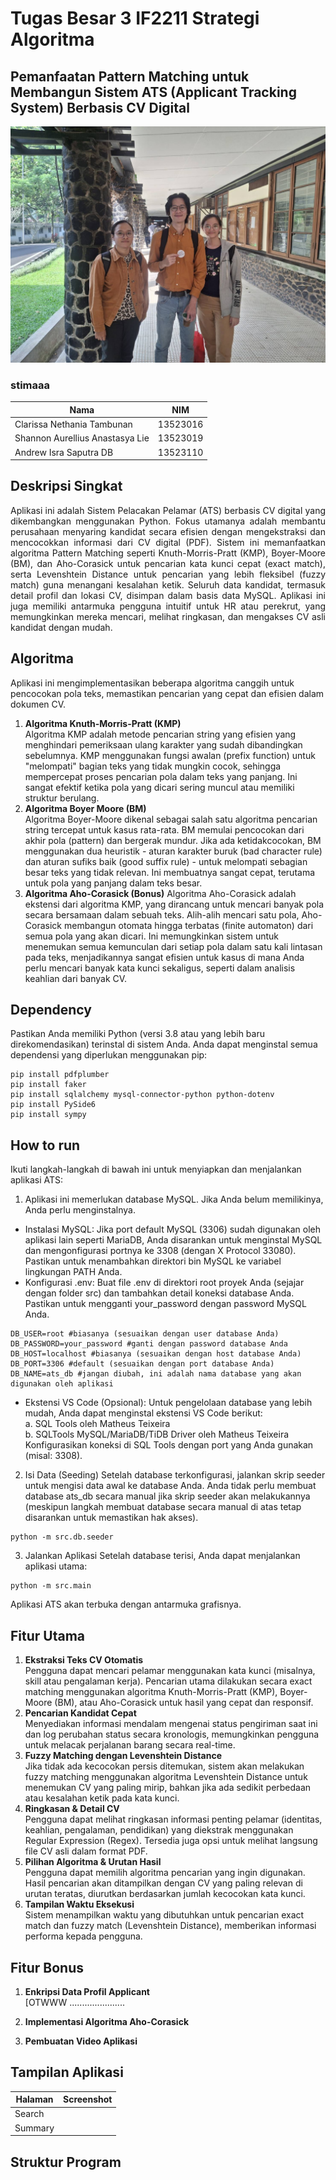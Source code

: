 # Tugas Besar 3 IF2211 Strategi Algoritma
## Pemanfaatan Pattern Matching untuk Membangun Sistem ATS (Applicant Tracking System) Berbasis CV Digital

![contributors](doc/creators.jpg) 
### stimaaa
| Nama | NIM |
|------|-----|
| Clarissa Nethania Tambunan | 13523016 |
| Shannon Aurellius Anastasya Lie | 13523019 |
| Andrew Isra Saputra DB | 13523110 |

## Deskripsi Singkat
<p align="justify">
Aplikasi ini adalah Sistem Pelacakan Pelamar (ATS) berbasis CV digital yang dikembangkan menggunakan Python. Fokus utamanya adalah membantu perusahaan menyaring kandidat secara efisien dengan mengekstraksi dan mencocokkan informasi dari CV digital (PDF). Sistem ini memanfaatkan algoritma Pattern Matching seperti Knuth-Morris-Pratt (KMP), Boyer-Moore (BM), dan Aho-Corasick untuk pencarian kata kunci cepat (exact match), serta Levenshtein Distance untuk pencarian yang lebih fleksibel (fuzzy match) guna menangani kesalahan ketik. Seluruh data kandidat, termasuk detail profil dan lokasi CV, disimpan dalam basis data MySQL. Aplikasi ini juga memiliki antarmuka pengguna intuitif untuk HR atau perekrut, yang memungkinkan mereka mencari, melihat ringkasan, dan mengakses CV asli kandidat dengan mudah.
</p>

## Algoritma
Aplikasi ini mengimplementasikan beberapa algoritma canggih untuk pencocokan pola teks, memastikan pencarian yang cepat dan efisien dalam dokumen CV. <br>
1. **Algoritma Knuth-Morris-Pratt (KMP)**  
   Algoritma KMP adalah metode pencarian string yang efisien yang menghindari pemeriksaan ulang karakter yang sudah dibandingkan sebelumnya. KMP menggunakan fungsi awalan (prefix function) untuk "melompati" bagian teks yang tidak mungkin cocok, sehingga mempercepat proses pencarian pola dalam teks yang panjang. Ini sangat efektif ketika pola yang dicari sering muncul atau memiliki struktur berulang.
2. **Algoritma Boyer Moore (BM)**  
   Algoritma Boyer-Moore dikenal sebagai salah satu algoritma pencarian string tercepat untuk kasus rata-rata. BM memulai pencocokan dari akhir pola (pattern) dan bergerak mundur. Jika ada ketidakcocokan, BM menggunakan dua heuristik - aturan karakter buruk (bad character rule) dan aturan sufiks baik (good suffix rule) - untuk melompati sebagian besar teks yang tidak relevan. Ini membuatnya sangat cepat, terutama untuk pola yang panjang dalam teks besar.
3. **Algoritma Aho-Corasick (Bonus)**
   Algoritma Aho-Corasick adalah ekstensi dari algoritma KMP, yang dirancang untuk mencari banyak pola secara bersamaan dalam sebuah teks. Alih-alih mencari satu pola, Aho-Corasick membangun otomata hingga terbatas (finite automaton) dari semua pola yang akan dicari. Ini memungkinkan sistem untuk menemukan semua kemunculan dari setiap pola dalam satu kali lintasan pada teks, menjadikannya sangat efisien untuk kasus di mana Anda perlu mencari banyak kata kunci sekaligus, seperti dalam analisis keahlian dari banyak CV.

## Dependency
Pastikan Anda memiliki Python (versi 3.8 atau yang lebih baru direkomendasikan) terinstal di sistem Anda. Anda dapat menginstal semua dependensi yang diperlukan menggunakan pip:
```
pip install pdfplumber
pip install faker
pip install sqlalchemy mysql-connector-python python-dotenv
pip install PySide6
pip install sympy
```

## How to run
Ikuti langkah-langkah di bawah ini untuk menyiapkan dan menjalankan aplikasi ATS:
1. Aplikasi ini memerlukan database MySQL. Jika Anda belum memilikinya, Anda perlu menginstalnya.
- Instalasi MySQL: Jika port default MySQL (3306) sudah digunakan oleh aplikasi lain seperti MariaDB, Anda disarankan untuk menginstal MySQL dan mengonfigurasi portnya ke 3308 (dengan X Protocol 33080). Pastikan untuk menambahkan direktori bin MySQL ke variabel lingkungan PATH Anda.
- Konfigurasi .env: Buat file .env di direktori root proyek Anda (sejajar dengan folder src) dan tambahkan detail koneksi database Anda. Pastikan untuk mengganti your_password dengan password MySQL Anda.
```
DB_USER=root #biasanya (sesuaikan dengan user database Anda)
DB_PASSWORD=your_password #ganti dengan password database Anda
DB_HOST=localhost #biasanya (sesuaikan dengan host database Anda) DB_PORT=3306 #default (sesuaikan dengan port database Anda)
DB_NAME=ats_db #jangan diubah, ini adalah nama database yang akan digunakan oleh aplikasi
```
- Ekstensi VS Code (Opsional): Untuk pengelolaan database yang lebih mudah, Anda dapat menginstal ekstensi VS Code berikut: <br>
a. SQL Tools oleh Matheus Teixeira <br>
b. SQLTools MySQL/MariaDB/TiDB Driver oleh Matheus Teixeira Konfigurasikan koneksi di SQL Tools dengan port yang Anda gunakan (misal: 3308).
2. Isi Data (Seeding)
Setelah database terkonfigurasi, jalankan skrip seeder untuk mengisi data awal ke database Anda. Anda tidak perlu membuat database ats_db secara manual jika skrip seeder akan melakukannya (meskipun langkah membuat database secara manual di atas tetap disarankan untuk memastikan hak akses).
```
python -m src.db.seeder
```
3. Jalankan Aplikasi
Setelah database terisi, Anda dapat menjalankan aplikasi utama:
```
python -m src.main
```
Aplikasi ATS akan terbuka dengan antarmuka grafisnya.

## Fitur Utama

1. **Ekstraksi Teks CV Otomatis**  
   Pengguna dapat mencari pelamar menggunakan kata kunci (misalnya, skill atau pengalaman kerja). Pencarian utama dilakukan secara exact matching menggunakan algoritma Knuth-Morris-Pratt (KMP), Boyer-Moore (BM), atau Aho-Corasick untuk hasil yang cepat dan responsif.
2. **Pencarian Kandidat Cepat**  
   Menyediakan informasi mendalam mengenai status pengiriman saat ini dan log perubahan status secara kronologis, memungkinkan pengguna untuk melacak perjalanan barang secara real-time.
3. **Fuzzy Matching dengan Levenshtein Distance**  
   Jika tidak ada kecocokan persis ditemukan, sistem akan melakukan fuzzy matching menggunakan algoritma Levenshtein Distance untuk menemukan CV yang paling mirip, bahkan jika ada sedikit perbedaan atau kesalahan ketik pada kata kunci.
4. **Ringkasan & Detail CV**  
   Pengguna dapat melihat ringkasan informasi penting pelamar (identitas, keahlian, pengalaman, pendidikan) yang diekstrak menggunakan Regular Expression (Regex). Tersedia juga opsi untuk melihat langsung file CV asli dalam format PDF.
5. **Pilihan Algoritma & Urutan Hasil**  
   Pengguna dapat memilih algoritma pencarian yang ingin digunakan. Hasil pencarian akan ditampilkan dengan CV yang paling relevan di urutan teratas, diurutkan berdasarkan jumlah kecocokan kata kunci.
6. **Tampilan Waktu Eksekusi**  
   Sistem menampilkan waktu yang dibutuhkan untuk pencarian exact match dan fuzzy match (Levenshtein Distance), memberikan informasi performa kepada pengguna.
   
## Fitur Bonus
1. **Enkripsi Data Profil Applicant**  
    [OTWWW ......................

2. **Implementasi Algoritma Aho-Corasick**  
3. **Pembuatan Video Aplikasi**  
   
## Tampilan Aplikasi
| Halaman | Screenshot |
|---|---|
| Search | ![]() |
| Summary | ![]() |

## Struktur Program
```

```
